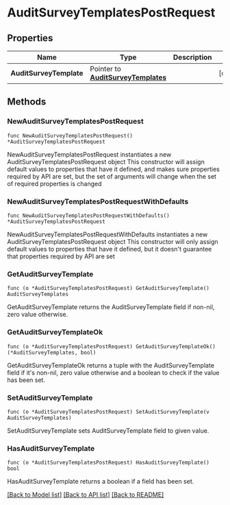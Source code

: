 # AuditSurveyTemplatesPostRequest

## Properties

Name | Type | Description | Notes
------------ | ------------- | ------------- | -------------
**AuditSurveyTemplate** | Pointer to [**AuditSurveyTemplates**](AuditSurveyTemplates.md) |  | [optional] 

## Methods

### NewAuditSurveyTemplatesPostRequest

`func NewAuditSurveyTemplatesPostRequest() *AuditSurveyTemplatesPostRequest`

NewAuditSurveyTemplatesPostRequest instantiates a new AuditSurveyTemplatesPostRequest object
This constructor will assign default values to properties that have it defined,
and makes sure properties required by API are set, but the set of arguments
will change when the set of required properties is changed

### NewAuditSurveyTemplatesPostRequestWithDefaults

`func NewAuditSurveyTemplatesPostRequestWithDefaults() *AuditSurveyTemplatesPostRequest`

NewAuditSurveyTemplatesPostRequestWithDefaults instantiates a new AuditSurveyTemplatesPostRequest object
This constructor will only assign default values to properties that have it defined,
but it doesn't guarantee that properties required by API are set

### GetAuditSurveyTemplate

`func (o *AuditSurveyTemplatesPostRequest) GetAuditSurveyTemplate() AuditSurveyTemplates`

GetAuditSurveyTemplate returns the AuditSurveyTemplate field if non-nil, zero value otherwise.

### GetAuditSurveyTemplateOk

`func (o *AuditSurveyTemplatesPostRequest) GetAuditSurveyTemplateOk() (*AuditSurveyTemplates, bool)`

GetAuditSurveyTemplateOk returns a tuple with the AuditSurveyTemplate field if it's non-nil, zero value otherwise
and a boolean to check if the value has been set.

### SetAuditSurveyTemplate

`func (o *AuditSurveyTemplatesPostRequest) SetAuditSurveyTemplate(v AuditSurveyTemplates)`

SetAuditSurveyTemplate sets AuditSurveyTemplate field to given value.

### HasAuditSurveyTemplate

`func (o *AuditSurveyTemplatesPostRequest) HasAuditSurveyTemplate() bool`

HasAuditSurveyTemplate returns a boolean if a field has been set.


[[Back to Model list]](../README.md#documentation-for-models) [[Back to API list]](../README.md#documentation-for-api-endpoints) [[Back to README]](../README.md)


